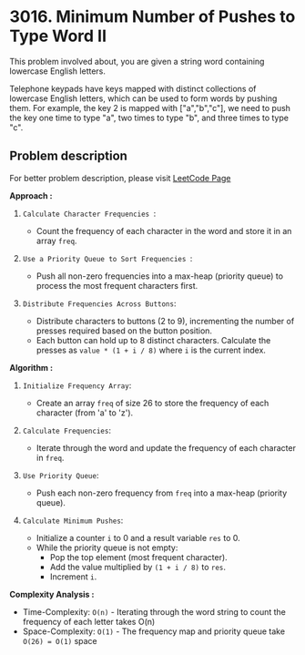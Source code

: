 # 3016. Minimum Number of Pushes to Type Word II

This problem involved about, you are given a string word containing lowercase English letters.<br/>

Telephone keypads have keys mapped with distinct collections of lowercase English letters, which can be used to form words by pushing them. For example, the key 2 is mapped with ["a","b","c"], we need to push the key one time to type "a", two times to type "b", and three times to type "c".<br/>

## Problem description

For better problem description, please visit [LeetCode Page](https://leetcode.com/problems/minimum-number-of-pushes-to-type-word-ii/description/)

**Approach :**<br/>

1. `Calculate Character Frequencies `:

    - Count the frequency of each character in the word and store it in an array `freq`.

2. `Use a Priority Queue to Sort Frequencies `:

    - Push all non-zero frequencies into a max-heap (priority queue) to process the most frequent characters first.

3. `Distribute Frequencies Across Buttons`:
    - Distribute characters to buttons (2 to 9), incrementing the number of presses required based on the button position.
    - Each button can hold up to 8 distinct characters. Calculate the presses as `value * (1 + i / 8)` where `i` is the current index.

**Algorithm :**<br/>

1. `Initialize Frequency Array`:

    - Create an array `freq` of size 26 to store the frequency of each character (from 'a' to 'z').

2. `Calculate Frequencies`:

    - Iterate through the word and update the frequency of each character in `freq`.

3. `Use Priority Queue`:

    - Push each non-zero frequency from `freq` into a max-heap (priority queue).

4. `Calculate Minimum Pushes`:
    - Initialize a counter `i` to 0 and a result variable `res` to 0.
    - While the priority queue is not empty:
        - Pop the top element (most frequent character).
        - Add the value multiplied by `(1 + i / 8)` to `res`.
        - Increment `i`.

**Complexity Analysis :**<br/>

-   Time-Complexity: `O(n)` - Iterating through the word string to count the frequency of each letter takes O(n)
-   Space-Complexity: `O(1)` - The frequency map and priority queue take `O(26) = O(1)` space
